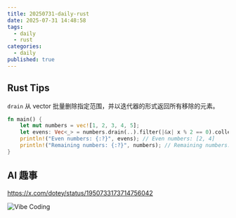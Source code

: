 ```yaml
---
title: 20250731-daily-rust
date: 2025-07-31 14:48:58
tags:
  - daily
  - rust
categories:
  - daily
published: true
---
```

## Rust Tips

`drain` 从 vector 批量删除指定范围，并以迭代器的形式返回所有移除的元素。

```Rust
fn main() {
    let mut numbers = vec![1, 2, 3, 4, 5];
    let evens: Vec<_> = numbers.drain(..).filter(|&x| x % 2 == 0).collect();
    println!("Even numbers: {:?}", evens); // Even numbers: [2, 4]
    println!("Remaining numbers: {:?}", numbers); // Remaining numbers: []
}
```

## AI 趣事

<https://x.com/dotey/status/1950733173714756042>

![Vibe Coding](/images/Vibe-Coding.jpg)
